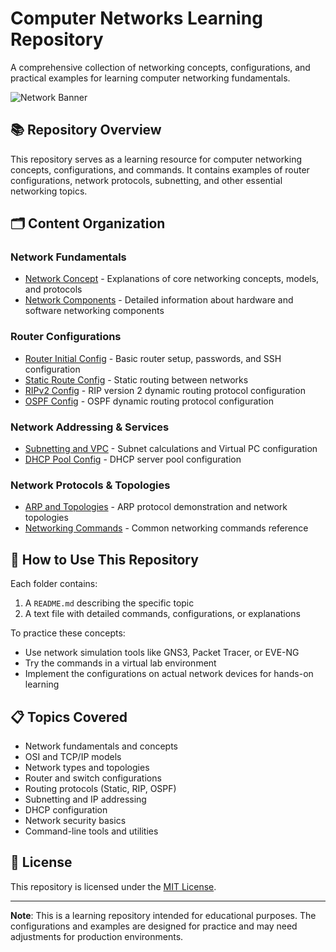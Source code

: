 # Computer Networks Learning Repository

A comprehensive collection of networking concepts, configurations, and practical examples for learning computer networking fundamentals.

![Network Banner](https://img.shields.io/badge/Computer-Networks-blue?style=for-the-badge)

## 📚 Repository Overview

This repository serves as a learning resource for computer networking concepts, configurations, and commands. It contains examples of router configurations, network protocols, subnetting, and other essential networking topics.

## 🗂️ Content Organization

### Network Fundamentals
- [Network Concept](./code/NetworkConcept/) - Explanations of core networking concepts, models, and protocols
- [Network Components](./code/NetworkComponents/) - Detailed information about hardware and software networking components

### Router Configurations
- [Router Initial Config](./code/RouterInitialConfig/) - Basic router setup, passwords, and SSH configuration
- [Static Route Config](./code/StaticRouteConfig/) - Static routing between networks
- [RIPv2 Config](./code/RIPv2Config/) - RIP version 2 dynamic routing protocol configuration
- [OSPF Config](./code/OSPFConfig/) - OSPF dynamic routing protocol configuration

### Network Addressing & Services
- [Subnetting and VPC](./code/SubnettingAndVPC/) - Subnet calculations and Virtual PC configuration
- [DHCP Pool Config](./code/DHCPPoolConfig/) - DHCP server pool configuration

### Network Protocols & Topologies
- [ARP and Topologies](./code/ARPandTopologies/) - ARP protocol demonstration and network topologies
- [Networking Commands](./code/NetworkingCommands/) - Common networking commands reference

## 🔧 How to Use This Repository

Each folder contains:
1. A `README.md` describing the specific topic
2. A text file with detailed commands, configurations, or explanations

To practice these concepts:
- Use network simulation tools like GNS3, Packet Tracer, or EVE-NG
- Try the commands in a virtual lab environment
- Implement the configurations on actual network devices for hands-on learning

## 📋 Topics Covered

- Network fundamentals and concepts
- OSI and TCP/IP models
- Network types and topologies
- Router and switch configurations
- Routing protocols (Static, RIP, OSPF)
- Subnetting and IP addressing
- DHCP configuration
- Network security basics
- Command-line tools and utilities

## 📝 License

This repository is licensed under the [MIT License](./LICENSE).

---

**Note**: This is a learning repository intended for educational purposes. The configurations and examples are designed for practice and may need adjustments for production environments.